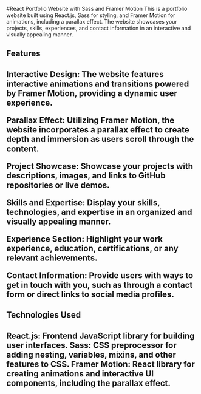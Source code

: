 
#React Portfolio Website with Sass and Framer Motion
This is a portfolio website built using React.js, Sass for styling, and Framer Motion for animations, including a parallax effect. The website showcases your projects, skills, experiences, and contact information in an interactive and visually appealing manner.

<h2>Features<h2/>
Interactive Design: The website features interactive animations and transitions powered by Framer Motion, providing a dynamic user experience.

Parallax Effect: Utilizing Framer Motion, the website incorporates a parallax effect to create depth and immersion as users scroll through the content.

Project Showcase: Showcase your projects with descriptions, images, and links to GitHub repositories or live demos.

Skills and Expertise: Display your skills, technologies, and expertise in an organized and visually appealing manner.

Experience Section: Highlight your work experience, education, certifications, or any relevant achievements.

Contact Information: Provide users with ways to get in touch with you, such as through a contact form or direct links to social media profiles.

<h2>Technologies Used<h2/>
React.js: Frontend JavaScript library for building user interfaces.
Sass: CSS preprocessor for adding nesting, variables, mixins, and other features to CSS.
Framer Motion: React library for creating animations and interactive UI components, including the parallax effect.

